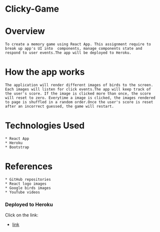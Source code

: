 # Clicky-Game

# Overview

    To create a memory game using React App. This assignment require to break up app's UI into  components, manage components state and respond to user events.The app will be deployed to Heroku.
    
# How the app works

    The application will render different images of birds to the screen. Each images will listen for click events.The app will keep track of the user's score. If the image is clicked more than once, the score will reset to zero. Everytime a image is clicked, the images rendered to page is shuffled in a random order.Once the user's score is reset after an incorrect guessed, the game will restart.


# Technologies Used

    * React App
    * Heroku
    * Bootstrap

# References

    * GitHub repositories
    * React logo images
    * Google birds images
    * YouTube videos

### Deployed to Heroku

Click on the link: 

  *  [link]( https://morning-spire-19779.herokuapp.com/)  